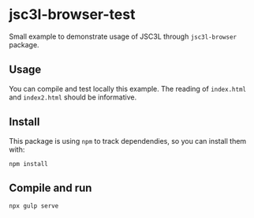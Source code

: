 # jsc3l-browser-test

Small example to demonstrate usage of JSC3L through ``jsc3l-browser``
package.


## Usage

You can compile and test locally this example. The reading of
``index.html`` and ``index2.html`` should be informative.

## Install

This package is using `npm` to track dependendies, so you can install them
with:

   ```shell
   npm install
   ```

## Compile and run

   ```shell
   npx gulp serve
   ```